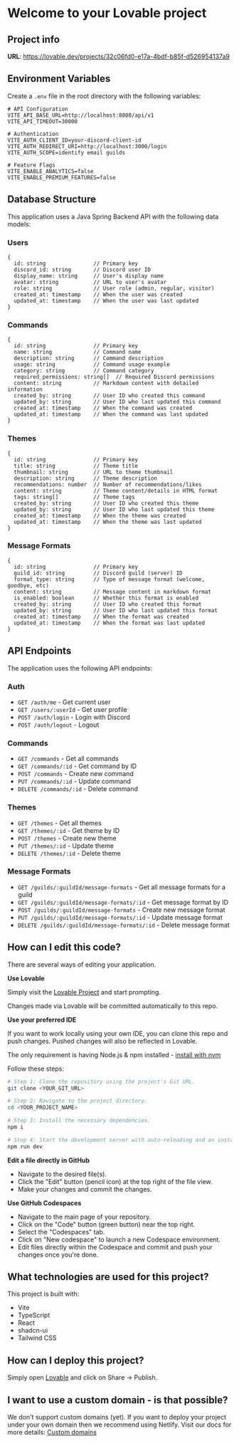 
# Welcome to your Lovable project

## Project info

**URL**: https://lovable.dev/projects/32c06fd0-e17a-4bdf-b85f-d526954137a9

## Environment Variables

Create a `.env` file in the root directory with the following variables:

```
# API Configuration
VITE_API_BASE_URL=http://localhost:8080/api/v1
VITE_API_TIMEOUT=30000

# Authentication
VITE_AUTH_CLIENT_ID=your-discord-client-id
VITE_AUTH_REDIRECT_URI=http://localhost:3000/login
VITE_AUTH_SCOPE=identify email guilds

# Feature Flags
VITE_ENABLE_ANALYTICS=false
VITE_ENABLE_PREMIUM_FEATURES=false
```

## Database Structure

This application uses a Java Spring Backend API with the following data models:

### Users
```
{
  id: string               // Primary key
  discord_id: string       // Discord user ID
  display_name: string     // User's display name
  avatar: string           // URL to user's avatar
  role: string             // User role (admin, regular, visitor)
  created_at: timestamp    // When the user was created
  updated_at: timestamp    // When the user was last updated
}
```

### Commands
```
{
  id: string               // Primary key
  name: string             // Command name
  description: string      // Command description
  usage: string            // Command usage example
  category: string         // Command category
  required_permissions: string[]  // Required Discord permissions
  content: string          // Markdown content with detailed information
  created_by: string       // User ID who created this command
  updated_by: string       // User ID who last updated this command
  created_at: timestamp    // When the command was created
  updated_at: timestamp    // When the command was last updated
}
```

### Themes
```
{
  id: string               // Primary key
  title: string            // Theme title
  thumbnail: string        // URL to theme thumbnail
  description: string      // Theme description
  recommendations: number  // Number of recommendations/likes
  content: string          // Theme content/details in HTML format
  tags: string[]           // Theme tags
  created_by: string       // User ID who created this theme
  updated_by: string       // User ID who last updated this theme
  created_at: timestamp    // When the theme was created
  updated_at: timestamp    // When the theme was last updated
}
```

### Message Formats
```
{
  id: string               // Primary key
  guild_id: string         // Discord guild (server) ID
  format_type: string      // Type of message format (welcome, goodbye, etc)
  content: string          // Message content in markdown format
  is_enabled: boolean      // Whether this format is enabled
  created_by: string       // User ID who created this format
  updated_by: string       // User ID who last updated this format
  created_at: timestamp    // When the format was created
  updated_at: timestamp    // When the format was last updated
}
```

## API Endpoints

The application uses the following API endpoints:

### Auth
- `GET /auth/me` - Get current user
- `GET /users/:userId` - Get user profile
- `POST /auth/login` - Login with Discord
- `POST /auth/logout` - Logout

### Commands
- `GET /commands` - Get all commands
- `GET /commands/:id` - Get command by ID
- `POST /commands` - Create new command
- `PUT /commands/:id` - Update command
- `DELETE /commands/:id` - Delete command

### Themes
- `GET /themes` - Get all themes
- `GET /themes/:id` - Get theme by ID
- `POST /themes` - Create new theme
- `PUT /themes/:id` - Update theme
- `DELETE /themes/:id` - Delete theme

### Message Formats
- `GET /guilds/:guildId/message-formats` - Get all message formats for a guild
- `GET /guilds/:guildId/message-formats/:id` - Get message format by ID
- `POST /guilds/:guildId/message-formats` - Create new message format
- `PUT /guilds/:guildId/message-formats/:id` - Update message format
- `DELETE /guilds/:guildId/message-formats/:id` - Delete message format

## How can I edit this code?

There are several ways of editing your application.

**Use Lovable**

Simply visit the [Lovable Project](https://lovable.dev/projects/32c06fd0-e17a-4bdf-b85f-d526954137a9) and start prompting.

Changes made via Lovable will be committed automatically to this repo.

**Use your preferred IDE**

If you want to work locally using your own IDE, you can clone this repo and push changes. Pushed changes will also be reflected in Lovable.

The only requirement is having Node.js & npm installed - [install with nvm](https://github.com/nvm-sh/nvm#installing-and-updating)

Follow these steps:

```sh
# Step 1: Clone the repository using the project's Git URL.
git clone <YOUR_GIT_URL>

# Step 2: Navigate to the project directory.
cd <YOUR_PROJECT_NAME>

# Step 3: Install the necessary dependencies.
npm i

# Step 4: Start the development server with auto-reloading and an instant preview.
npm run dev
```

**Edit a file directly in GitHub**

- Navigate to the desired file(s).
- Click the "Edit" button (pencil icon) at the top right of the file view.
- Make your changes and commit the changes.

**Use GitHub Codespaces**

- Navigate to the main page of your repository.
- Click on the "Code" button (green button) near the top right.
- Select the "Codespaces" tab.
- Click on "New codespace" to launch a new Codespace environment.
- Edit files directly within the Codespace and commit and push your changes once you're done.

## What technologies are used for this project?

This project is built with:

- Vite
- TypeScript
- React
- shadcn-ui
- Tailwind CSS

## How can I deploy this project?

Simply open [Lovable](https://lovable.dev/projects/32c06fd0-e17a-4bdf-b85f-d526954137a9) and click on Share -> Publish.

## I want to use a custom domain - is that possible?

We don't support custom domains (yet). If you want to deploy your project under your own domain then we recommend using Netlify. Visit our docs for more details: [Custom domains](https://docs.lovable.dev/tips-tricks/custom-domain/)
